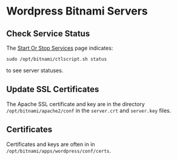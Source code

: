 # Wordpress Bitnami Servers

## Check Service Status

The [Start Or Stop Services](https://docs.bitnami.com/aws/faq/administration/control-services/) page indicates:

```
sudo /opt/bitnami/ctlscript.sh status
```

to see server statuses.

## Update SSL Certificates

The Apache SSL certificate and key are in the directory `/opt/bitnami/apache2/conf` in the `server.crt` and `server.key` files.

## Certificates

Certificates and keys are often in in `/opt/bitnami/apps/wordpress/conf/certs`.
